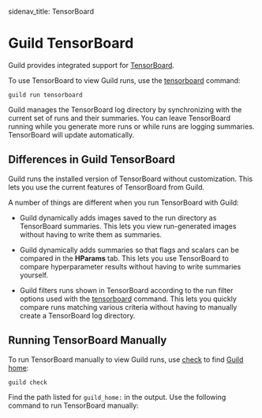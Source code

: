 sidenav_title: TensorBoard

<!-- TODO

Sections for:

- Using TB to compare images - esp plots. Include some examples.

-->

# Guild TensorBoard

Guild provides integrated support for [TensorBoard](ref:tensorboard).

To use TensorBoard to view Guild runs, use the
[tensorboard](cmd:tensorboard) command:

``` command
guild run tensorboard
```

Guild manages the TensorBoard log directory by synchronizing with the
current set of runs and their summaries. You can leave TensorBoard
running while you generate more runs or while runs are logging
summaries. TensorBoard will update automatically.

## Differences in Guild TensorBoard

Guild runs the installed version of TensorBoard without
customization. This lets you use the current features of TensorBoard
from Guild.

A number of things are different when you run TensorBoard with Guild:

- Guild dynamically adds images saved to the run directory as
  TensorBoard summaries. This lets you view run-generated images
  without having to write them as summaries.

- Guild dynamically adds summaries so that flags and scalars can be
  compared in the **HParams** tab. This lets you use TensorBoard to
  compare hyperparameter results without having to write summaries
  yourself.

- Guild filters runs shown in TensorBoard according to the run filter
  options used with the [tensorboard](cmd:tensorboard) command. This
  lets you quickly compare runs matching various criteria without
  having to manually create a TensorBoard log directory.

## Running TensorBoard Manually

To run TensorBoard manually to view Guild runs, use [check](cmd:check)
to find [Guild home](term:guild-home):

``` command
guild check
```

Find the path listed for ``guild_home:`` in the output. Use the
following command to run TensorBoard manually:

